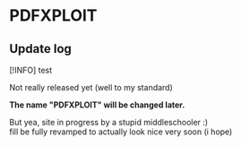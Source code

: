 # PDFXPLOIT

## Update log

[!INFO]
test

Not really released yet (well to my standard)

**The name "PDFXPLOIT" will be changed later.** <br>

But yea, site in progress by a stupid middleschooler :) <br>
fill be fully revamped to actually look nice very soon (i hope)
